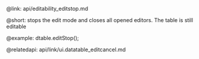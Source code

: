 @link: api/editability_editstop.md

@short: stops the edit mode and closes all opened editors. The table is still editable 
	


@example: 
dtable.editStop();

@relatedapi:
	api/link/ui.datatable_editcancel.md


